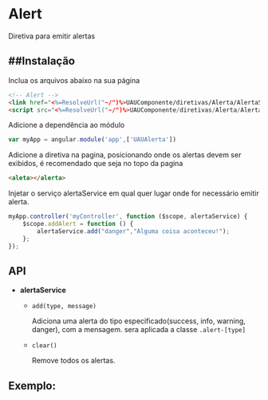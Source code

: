 # Alert
Diretiva para emitir alertas

##Instalação
---------
Inclua os arquivos abaixo na sua página

```html
<!-- Alert -->
<link href="<%=ResolveUrl("~/")%>UAUComponente/diretivas/Alerta/AlertaStyle.css" rel="stylesheet" />
<script src="<%=ResolveUrl("~/")%>UAUComponente/diretivas/Alerta/AlertaDirective.js"></script>
```

Adicione a dependência ao módulo
```javascript
var myApp = angular.module('app',['UAUAlerta'])
```

Adicione a diretiva na pagina, posicionando onde os alertas devem ser exibidos, é recomendado que seja no topo da pagina
```html
<aleta></alerta>
```

Injetar o serviço alertaService em qual quer lugar onde for necessário emitir alerta.
```javascript
myApp.controller('myController', function ($scope, alertaService) {
    $scope.addAlert = function () {
        alertaService.add("danger","Alguma coisa aconteceu!");
    };
});
```
API
---------
+ **alertaService**
  + `add(type, message)`

    Adiciona uma alerta do tipo especificado(success, info, warning, danger), com a mensagem. sera aplicada a classe ``.alert-[type]``
    
  + `clear()`
  
    Remove todos os alertas.
  

Exemplo:
---------
